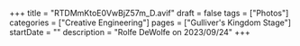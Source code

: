 +++
title = "RTDMmKtoE0VwBjZ57m_D.avif"
draft = false
tags = ["Photos"]
categories = ["Creative Engineering"]
pages = ["Gulliver's Kingdom Stage"]
startDate = ""
description = "Rolfe DeWolfe on 2023/09/24"
+++
